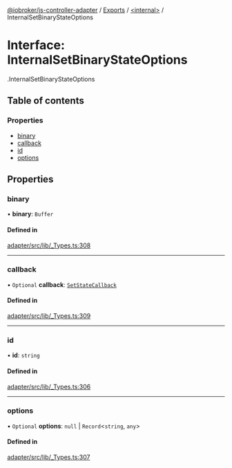 [@iobroker/js-controller-adapter](../README.md) / [Exports](../modules.md) / [<internal\>](../modules/internal_.md) / InternalSetBinaryStateOptions

# Interface: InternalSetBinaryStateOptions

[<internal>](../modules/internal_.md).InternalSetBinaryStateOptions

## Table of contents

### Properties

- [binary](internal_.InternalSetBinaryStateOptions.md#binary)
- [callback](internal_.InternalSetBinaryStateOptions.md#callback)
- [id](internal_.InternalSetBinaryStateOptions.md#id)
- [options](internal_.InternalSetBinaryStateOptions.md#options)

## Properties

### binary

• **binary**: `Buffer`

#### Defined in

[adapter/src/lib/_Types.ts:308](https://github.com/ioBroker/ioBroker.js-controller/blob/3d56f861/packages/adapter/src/lib/_Types.ts#L308)

___

### callback

• `Optional` **callback**: [`SetStateCallback`](../modules/internal_.md#setstatecallback)

#### Defined in

[adapter/src/lib/_Types.ts:309](https://github.com/ioBroker/ioBroker.js-controller/blob/3d56f861/packages/adapter/src/lib/_Types.ts#L309)

___

### id

• **id**: `string`

#### Defined in

[adapter/src/lib/_Types.ts:306](https://github.com/ioBroker/ioBroker.js-controller/blob/3d56f861/packages/adapter/src/lib/_Types.ts#L306)

___

### options

• `Optional` **options**: ``null`` \| `Record`<`string`, `any`\>

#### Defined in

[adapter/src/lib/_Types.ts:307](https://github.com/ioBroker/ioBroker.js-controller/blob/3d56f861/packages/adapter/src/lib/_Types.ts#L307)
